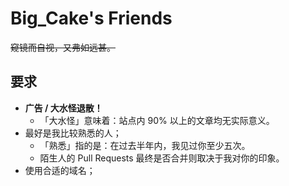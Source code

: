 # Big_Cake's Friends

~~窥镜而自视，又弗如远甚。~~

## 要求

- **广告 / 大水怪退散！**
  - 「大水怪」意味着：站点内 90% 以上的文章均无实际意义。
- 最好是我比较熟悉的人；
  - 「熟悉」指的是：在过去半年内，我见过你至少五次。
  - 陌生人的 Pull Requests 最终是否合并则取决于我对你的印象。
- 使用合适的域名；
